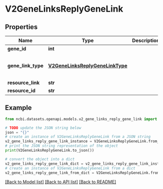 # V2GeneLinksReplyGeneLink


## Properties

Name | Type | Description | Notes
------------ | ------------- | ------------- | -------------
**gene_id** | **int** |  | [optional] 
**gene_link_type** | [**V2GeneLinksReplyGeneLinkType**](V2GeneLinksReplyGeneLinkType.md) |  | [optional] [default to DEFAULT]
**resource_link** | **str** |  | [optional] 
**resource_id** | **str** |  | [optional] 

## Example

```python
from ncbi.datasets.openapi.models.v2_gene_links_reply_gene_link import V2GeneLinksReplyGeneLink

# TODO update the JSON string below
json = "{}"
# create an instance of V2GeneLinksReplyGeneLink from a JSON string
v2_gene_links_reply_gene_link_instance = V2GeneLinksReplyGeneLink.from_json(json)
# print the JSON string representation of the object
print(V2GeneLinksReplyGeneLink.to_json())

# convert the object into a dict
v2_gene_links_reply_gene_link_dict = v2_gene_links_reply_gene_link_instance.to_dict()
# create an instance of V2GeneLinksReplyGeneLink from a dict
v2_gene_links_reply_gene_link_from_dict = V2GeneLinksReplyGeneLink.from_dict(v2_gene_links_reply_gene_link_dict)
```
[[Back to Model list]](../README.md#documentation-for-models) [[Back to API list]](../README.md#documentation-for-api-endpoints) [[Back to README]](../README.md)


